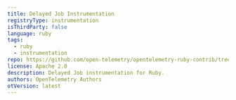 ```yaml
---
title: Delayed Job Instrumentation
registryType: instrumentation
isThirdParty: false
language: ruby
tags:
  - ruby
  - instrumentation
repo: https://github.com/open-telemetry/opentelemetry-ruby-contrib/tree/main/instrumentation/delayed_job
license: Apache 2.0
description: Delayed Job instrumentation for Ruby.
authors: OpenTelemetry Authors
otVersion: latest
---
```

